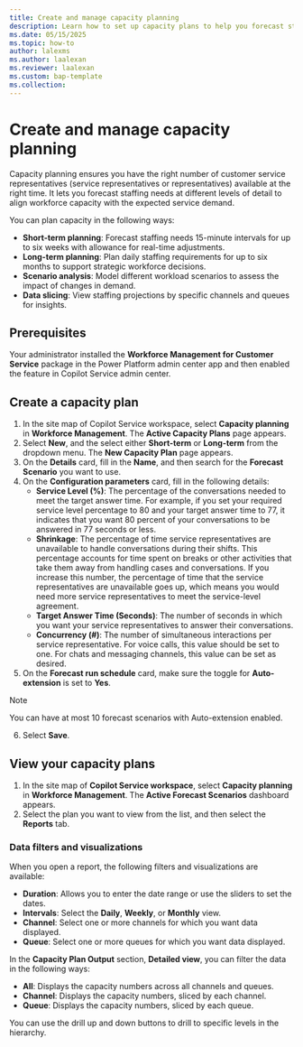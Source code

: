 ```yaml
---
title: Create and manage capacity planning
description: Learn how to set up capacity plans to help you forecast staffing needs and effectively manage your workforce.
ms.date: 05/15/2025
ms.topic: how-to
author: lalexms
ms.author: laalexan
ms.reviewer: laalexan
ms.custom: bap-template
ms.collection:
---
```


# Create and manage capacity planning

Capacity planning ensures you have the right number of customer service representatives (service representatives or representatives) available at the right time. It lets you forecast staffing needs at different levels of detail to align workforce capacity with the expected service demand.

You can plan capacity in the following ways:

- **Short-term planning**: Forecast staffing needs 15-minute intervals for up to six weeks with allowance for real-time adjustments.
- **Long-term planning**: Plan daily staffing requirements for up to six months to support strategic workforce decisions.
- **Scenario analysis**: Model different workload scenarios to assess the impact of changes in demand.
- **Data slicing**: View staffing projections by specific channels and queues for insights.

## Prerequisites

Your administrator installed the **Workforce Management for Customer Service** package in the Power Platform admin center app and then enabled the feature in Copilot Service admin center.

## Create a capacity plan

1. In the site map of Copilot Service workspace, select **Capacity planning** in **Workforce Management**. The **Active Capacity Plans** page appears.
1. Select **New**, and the select either **Short-term** or **Long-term** from the dropdown menu. The **New Capacity Plan** page appears.
1. On the **Details** card, fill in the **Name**, and then search for the **Forecast Scenario** you want to use.
1. On the **Configuration parameters** card, fill in the following details:
     - **Service Level (%)**: The percentage of the conversations needed to meet the target answer time. For example, if you set your required service level percentage to 80 and your target answer time to 77, it indicates that you want 80 percent of your conversations to be answered in 77 seconds or less.
     - **Shrinkage**: The percentage of time service representatives are unavailable to handle conversations during their shifts. This percentage accounts for time spent on breaks or other activities that take them away from handling cases and conversations. If you increase this number, the percentage of time that the service representatives are unavailable goes up, which means you would need more service representatives to meet the service-level agreement.
     - **Target Answer Time (Seconds)**: The number of seconds in which you want your service representatives to answer their conversations.
     - **Concurrency (#)**: The number of simultaneous interactions per service representative. For voice calls, this value should be set to one. For chats and messaging channels, this value can be set as desired.
1. On the **Forecast run schedule** card, make sure the toggle for **Auto-extension** is set to **Yes**.
 > [!Note]  
 > You can have at most 10 forecast scenarios with Auto-extension enabled.   
6. Select **Save**.

## View your capacity plans

1. In the site map of **Copilot Service workspace**, select **Capacity planning** in **Workforce Management**. The **Active Forecast Scenarios** dashboard appears.
1. Select the plan you want to view from the list, and then select the **Reports** tab.

### Data filters and visualizations

When you open a report, the following filters and visualizations are available:

- **Duration**: Allows you to enter the date range or use the sliders to set the dates.
- **Intervals**: Select the **Daily**, **Weekly**, or **Monthly** view.
- **Channel**: Select one or more channels for which you want data displayed.
- **Queue**: Select one or more queues for which you want data displayed.

In the **Capacity Plan Output** section, **Detailed view**, you can filter the data in the following ways:
   - **All**: Displays the capacity numbers across all channels and queues.
   - **Channel**: Displays the capacity numbers, sliced by each channel. 
   - **Queue**: Displays the capacity numbers, sliced by each queue. 
 
You can use the drill up and down buttons to drill to specific levels in the hierarchy.

